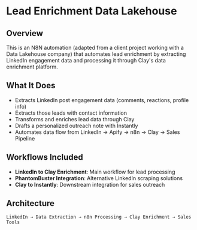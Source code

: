 # Lead Enrichment Data Lakehouse

## Overview
This is an N8N automation (adapted from a client project working with a Data Lakehouse company) that automates lead enrichment by extracting LinkedIn engagement data and processing it through Clay's data enrichment platform.

## What It Does
- Extracts LinkedIn post engagement data (comments, reactions, profile info)
- Extracts those leads with contact information
- Transforms and enriches lead data through Clay
- Drafts a personalized outreach note with Instantly
- Automates data flow from LinkedIn → Apify → n8n → Clay → Sales Pipeline

## Workflows Included
- **LinkedIn to Clay Enrichment**: Main workflow for lead processing
- **PhantomBuster Integration**: Alternative LinkedIn scraping solutions
- **Clay to Instantly**: Downstream integration for sales outreach

## Architecture
```
LinkedIn → Data Extraction → n8n Processing → Clay Enrichment → Sales Tools
```

